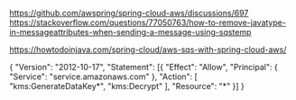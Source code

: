 
https://github.com/awspring/spring-cloud-aws/discussions/697
https://stackoverflow.com/questions/77050763/how-to-remove-javatype-in-messageattributes-when-sending-a-message-using-sqstemp

https://howtodoinjava.com/spring-cloud/aws-sqs-with-spring-cloud-aws/


{
"Version": "2012-10-17",
"Statement": [{
"Effect": "Allow",
"Principal": {
"Service": "service.amazonaws.com"
},
"Action": [
"kms:GenerateDataKey*",
"kms:Decrypt"
],
"Resource": "*"
}]
}
